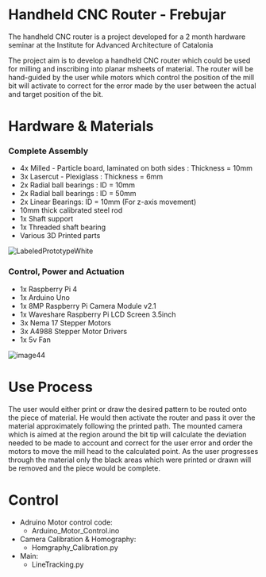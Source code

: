 # Handheld CNC Router - Frebujar

The handheld CNC router is a project developed for a 2 month hardware seminar at the Institute for Advanced Architecture of Catalonia

The project aim is to develop a handheld CNC router which could be used for milling and inscribing into planar msheets of material.
The router will be hand-guided by the user while motors which control the position of the mill bit will activate to correct for the error made by the user between the actual and target position of the bit.

# Hardware & Materials #

### Complete Assembly ###
* 4x Milled - Particle board, laminated on both sides : Thickness = 10mm
* 3x Lasercut - Plexiglass : Thickness = 6mm
* 2x Radial ball bearings : ID = 10mm
* 2x Radial ball bearings : ID = 50mm
* 2x Linear Bearings: ID = 10mm (For z-axis movement)
* 10mm thick calibrated steel rod
* 1x Shaft support
* 1x Threaded shaft bearing
* Various 3D Printed parts

![LabeledPrototypeWhite](https://user-images.githubusercontent.com/61389567/161610991-9457924f-5f27-4508-97f6-68dbff60ef82.png)

### Control, Power and Actuation ###
* 1x Raspberry Pi 4
* 1x Arduino Uno
* 1x 8MP Raspberry Pi Camera Module v2.1
* 1x Waveshare Raspberry Pi LCD Screen 3.5inch
* 3x Nema 17 Stepper Motors
* 3x A4988 Stepper Motor Drivers
* 1x 5v Fan
	
![image44](https://user-images.githubusercontent.com/61389567/161609687-d3d0913a-68f3-436f-ba99-99cd2eb053f7.png)

# Use Process

The user would either print or draw the desired pattern to be routed onto the piece of material. He would then activate the router and pass it over the material approximately following the printed path. The mounted camera which is aimed at the region around the bit tip will calculate the deviation needed to be made to account and correct for the user error and order the motors to move the mill head to the calculated point. As the user progresses through the material only the black areas which were printed or drawn will be removed and the piece would be complete.

# Control

* Adruino Motor control code:
	* Arduino_Motor_Control.ino
* Camera Calibration & Homography:
	* Homgraphy_Calibration.py
* Main:
	* LineTracking.py 
